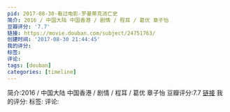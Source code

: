 ```yaml
---
pid: 2017-08-30-看过电影-罗曼蒂克消亡史
简介: 2016 / 中国大陆 中国香港 / 剧情 / 程耳 / 葛优 章子怡
豆瓣评分: '7.7'
链接: https://movie.douban.com/subject/24751763/
创建时间: '2017-08-30 21:44:45'
我的评分:
标签:
评论:
tags: [douban]
categories: [timeline]
---
```

简介:2016 / 中国大陆 中国香港 / 剧情 / 程耳 / 葛优 章子怡
豆瓣评分:7.7
[链接](https://movie.douban.com/subject/24751763/)
我的评分:
标签:
评论:
